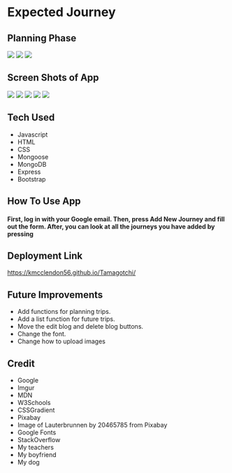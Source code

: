 # Expected Journey

## Planning Phase
![](https://i.imgur.com/ma8crNo.png)
![](https://i.imgur.com/iI2jjEe.png)
![](https://i.imgur.com/X6ffqyv.png)


## Screen Shots of App
![](https://i.imgur.com/UAsJd82.png)
![](https://i.imgur.com/BMUOcZ8.png)
![](https://i.imgur.com/KNwwMnZ.png)
![](https://i.imgur.com/rtF7Ccb.png)
![](https://i.imgur.com/ImWVa7G.png)

## Tech Used
* Javascript
* HTML
* CSS
* Mongoose
* MongoDB
* Express
* Bootstrap

## How To Use App
#### First, log in with your Google email. Then, press Add New Journey and fill out the form. After, you can look at all the journeys you have added by pressing 
## Deployment Link
https://kmcclendon56.github.io/Tamagotchi/
## Future Improvements
* Add functions for planning trips.
* Add a list function for future trips.
* Move the edit blog and delete blog buttons.
* Change the font.
* Change how to upload images
## Credit
* Google
* Imgur
* MDN
* W3Schools
* CSSGradient
* Pixabay
* Image of Lauterbrunnen by 20465785 from Pixabay 
* Google Fonts
* StackOverflow
* My teachers
* My boyfriend
* My dog